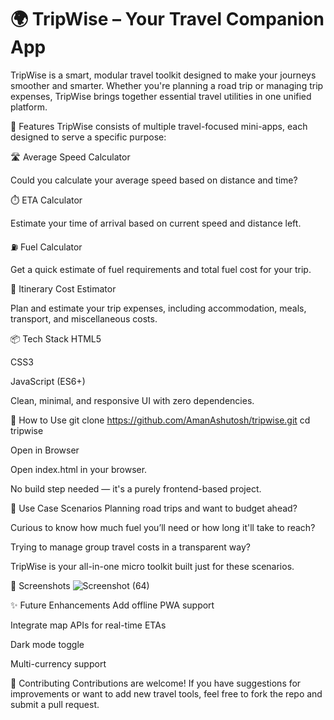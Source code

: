 # 🌍 TripWise – Your Travel Companion App
TripWise is a smart, modular travel toolkit designed to make your journeys smoother and smarter. Whether you're planning a road trip or managing trip expenses, TripWise brings together essential travel utilities in one unified platform.

🚀 Features
TripWise consists of multiple travel-focused mini-apps, each designed to serve a specific purpose:

🛣️ Average Speed Calculator

Could you calculate your average speed based on distance and time?

⏱️ ETA Calculator

Estimate your time of arrival based on current speed and distance left.

⛽ Fuel Calculator

Get a quick estimate of fuel requirements and total fuel cost for your trip.

💸 Itinerary Cost Estimator

Plan and estimate your trip expenses, including accommodation, meals, transport, and miscellaneous costs.

📦 Tech Stack
HTML5

CSS3

JavaScript (ES6+)

Clean, minimal, and responsive UI with zero dependencies.

🔧 How to Use
git clone https://github.com/AmanAshutosh/tripwise.git
cd tripwise

Open in Browser

Open index.html in your browser.

No build step needed — it's a purely frontend-based project.

🎯 Use Case Scenarios
Planning road trips and want to budget ahead?

Curious to know how much fuel you’ll need or how long it'll take to reach?

Trying to manage group travel costs in a transparent way?

TripWise is your all-in-one micro toolkit built just for these scenarios.

📸 Screenshots
![Screenshot (64)](https://github.com/user-attachments/assets/7feb35ce-15e4-4534-94be-afdbb51c7b42)

✨ Future Enhancements
Add offline PWA support

Integrate map APIs for real-time ETAs

Dark mode toggle

Multi-currency support

🤝 Contributing
Contributions are welcome! If you have suggestions for improvements or want to add new travel tools, feel free to fork the repo and submit a pull request.
